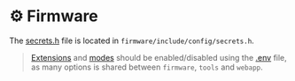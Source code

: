 # ⚙️ Firmware

The [secrets.h](https://github.com/VIPnytt/Frekvens/blob/main/firmware/include/config/secrets.h) file is located in `firmware/include/config/secrets.h`.

> [Extensions](https://github.com/VIPnytt/Frekvens/wiki/Extensions) and [modes](https://github.com/VIPnytt/Frekvens/wiki/Modes) should be enabled/disabled using the [.env](https://github.com/VIPnytt/Frekvens/blob/main/.env) file, as many options is shared between `firmware`, `tools` and `webapp`.
